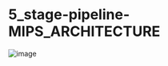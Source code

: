 # 5_stage-pipeline-MIPS_ARCHITECTURE
![image](https://user-images.githubusercontent.com/69612281/123890254-870ad580-d974-11eb-8570-d44c9c7c3155.png)
